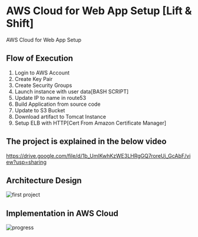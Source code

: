# AWS Cloud for Web App Setup [Lift & Shift]
AWS Cloud for Web App Setup

## Flow of Execution
1. Login to AWS Account
2. Create Key Pair
3. Create Security Groups
4. Launch instance with user data[BASH SCRIPT]
5. Update IP to name in route53
6. Build Application from source code
7. Update to S3 Bucket
8. Download artifact to Tomcat Instance
9. Setup ELB with HTTP[Cert From Amazon Certificate Manager]

## The project is explained in the below video 
https://drive.google.com/file/d/1b_UmlKwhKzWE3LHRgGQ7roreUj_GcAbF/view?usp=sharing


## Architecture Design
![first project](https://user-images.githubusercontent.com/72429244/230757897-6f307cff-167f-47c9-ad35-6a5f79fe8004.png)

## Implementation in AWS Cloud
![progress](https://user-images.githubusercontent.com/72429244/230757909-156d005c-2e9a-448e-ba8d-2d6f3e8c95bb.png)
